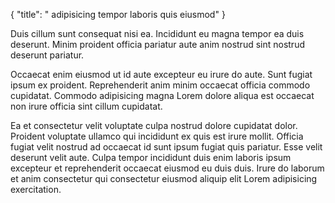 {
  "title": " adipisicing tempor laboris quis eiusmod"
}

Duis cillum sunt consequat nisi ea. Incididunt eu magna tempor ea duis deserunt. Minim proident officia pariatur aute anim nostrud sint nostrud deserunt pariatur.

Occaecat enim eiusmod ut id aute excepteur eu irure do aute. Sunt fugiat ipsum ex proident. Reprehenderit anim minim occaecat officia commodo cupidatat. Commodo adipisicing magna Lorem dolore aliqua est occaecat non irure officia sint cillum cupidatat.

Ea et consectetur velit voluptate culpa nostrud dolore cupidatat dolor. Proident voluptate ullamco qui incididunt ex quis est irure mollit. Officia fugiat velit nostrud ad occaecat id sunt ipsum fugiat quis pariatur. Esse velit deserunt velit aute. Culpa tempor incididunt duis enim laboris ipsum excepteur et reprehenderit occaecat eiusmod eu duis duis. Irure do laborum et anim consectetur qui consectetur eiusmod aliquip elit Lorem adipisicing exercitation.